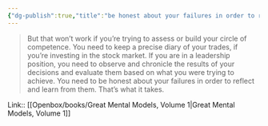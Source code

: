 ```yaml
---
{"dg-publish":true,"title":"be honest about your failures in order to reflect and learn from them","tags":["quotes"],"date":"2024-05-06T10:21:52+03:00","modified_at":"2024-05-06T10:21:56+03:00","aliases":"be honest about your failures in order to reflect and learn from them","dg-path":"/quotes/202405061023.md","permalink":"/quotes/202405061023/","dgPassFrontmatter":true}
---
```



> But that won’t work if you’re trying to assess or build your circle of competence. You need to keep a precise diary of your trades, if you’re investing in the stock market. If you are in a leadership position, you need to observe and chronicle the results of your decisions and evaluate them based on what you were trying to achieve. You need to be honest about your failures in order to reflect and learn from them. That’s what it takes.

Link:: [[Openbox/books/Great Mental Models, Volume 1\|Great Mental Models, Volume 1]]
